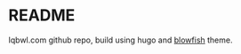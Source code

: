 # README

Iqbwl.com github repo, build using hugo and [blowfish](https://github.com/nunocoracao/blowfish) theme.